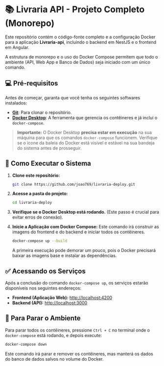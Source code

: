 # 📚 Livraria API - Projeto Completo (Monorepo)

Este repositório contém o código-fonte completo e a configuração Docker para a aplicação **Livraria-api**, incluindo o backend em NestJS e o frontend em Angular.

A estrutura de monorepo e o uso do Docker Compose permitem que todo o ambiente (API, Web App e Banco de Dados) seja iniciado com um único comando.

## 💻 Pré-requisitos

Antes de começar, garanta que você tenha os seguintes softwares instalados:

- **[Git](https://git-scm.com/)**: Para clonar o repositório.
- **[Docker Desktop](https://www.docker.com/products/docker-desktop/)**: A ferramenta que gerencia os contêineres e já inclui o `docker-compose`.

> **Importante:** O Docker Desktop **precisa estar em execução** na sua máquina para que os comandos `docker-compose` funcionem. Verifique se o ícone da baleia do Docker está visível e estável na sua bandeja do sistema antes de prosseguir.

## 🚀 Como Executar o Sistema

1.  **Clone este repositório:**
    ```bash
    git clone https://github.com/joao769/livraria-deploy.git
    ```

2.  **Acesse a pasta do projeto:**
    ```bash
    cd livraria-deploy
    ```

3.  **Verifique se o Docker Desktop está rodando.**
    (Este passo é crucial para evitar erros de conexão).

4.  **Inicie a Aplicação com Docker Compose:**
    Este comando irá construir as imagens do frontend e do backend e iniciar todos os contêineres.
    ```bash
    docker-compose up --build
    ```
    A primeira execução pode demorar um pouco, pois o Docker precisará baixar as imagens base e instalar as dependências.
    

## ✅ Acessando os Serviços

Após a conclusão do comando `docker-compose up`, os serviços estarão disponíveis nos seguintes endereços:

- **Frontend (Aplicação Web):** [http://localhost:4200](http://localhost:4200)
- **Backend (API):** [http://localhost:3000](http://localhost:3000)

## 🛑 Para Parar o Ambiente

Para parar todos os contêineres, pressione `Ctrl + C` no terminal onde o `docker-compose` está rodando, e depois execute:

```bash
docker-compose down
```
Este comando irá parar e remover os contêineres, mas manterá os dados do banco de dados salvos no volume do Docker.
